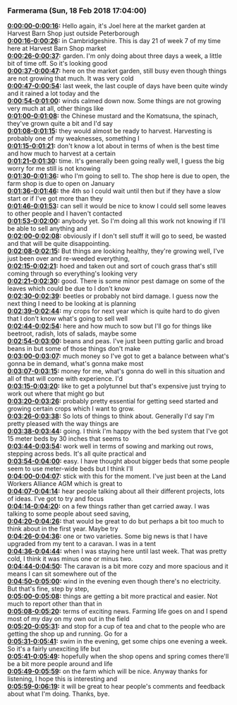 ### Farmerama  (Sun, 18 Feb 2018 17:04:00)
**[0:00:00-0:00:16](https://soundcloud.com/farmerama-radio/shorts-harvest-barn-market-garden-update#t=0:00:00):**  Hello again, it's Joel here at the market garden at Harvest Barn Shop just outside Peterborough  
**[0:00:16-0:00:26](https://soundcloud.com/farmerama-radio/shorts-harvest-barn-market-garden-update#t=0:00:16):**  in Cambridgeshire. This is day 21 of week 7 of my time here at Harvest Barn Shop market  
**[0:00:26-0:00:37](https://soundcloud.com/farmerama-radio/shorts-harvest-barn-market-garden-update#t=0:00:26):**  garden. I'm only doing about three days a week, a little bit of time off. So it's looking good  
**[0:00:37-0:00:47](https://soundcloud.com/farmerama-radio/shorts-harvest-barn-market-garden-update#t=0:00:37):**  here on the market garden, still busy even though things are not growing that much. It was very cold  
**[0:00:47-0:00:54](https://soundcloud.com/farmerama-radio/shorts-harvest-barn-market-garden-update#t=0:00:47):**  last week, the last couple of days have been quite windy and it rained a lot today and the  
**[0:00:54-0:01:00](https://soundcloud.com/farmerama-radio/shorts-harvest-barn-market-garden-update#t=0:00:54):**  winds calmed down now. Some things are not growing very much at all, other things like  
**[0:01:00-0:01:08](https://soundcloud.com/farmerama-radio/shorts-harvest-barn-market-garden-update#t=0:01:00):**  the Chinese mustard and the Komatsuna, the spinach, they've grown quite a bit and I'd say  
**[0:01:08-0:01:15](https://soundcloud.com/farmerama-radio/shorts-harvest-barn-market-garden-update#t=0:01:08):**  they would almost be ready to harvest. Harvesting is probably one of my weaknesses, something I  
**[0:01:15-0:01:21](https://soundcloud.com/farmerama-radio/shorts-harvest-barn-market-garden-update#t=0:01:15):**  don't know a lot about in terms of when is the best time and how much to harvest at a certain  
**[0:01:21-0:01:30](https://soundcloud.com/farmerama-radio/shorts-harvest-barn-market-garden-update#t=0:01:21):**  time. It's generally been going really well, I guess the big worry for me still is not knowing  
**[0:01:30-0:01:36](https://soundcloud.com/farmerama-radio/shorts-harvest-barn-market-garden-update#t=0:01:30):**  who I'm going to sell to. The shop here is due to open, the farm shop is due to open on January  
**[0:01:36-0:01:46](https://soundcloud.com/farmerama-radio/shorts-harvest-barn-market-garden-update#t=0:01:36):**  the 4th so I could wait until then but if they have a slow start or if I've got more than they  
**[0:01:46-0:01:53](https://soundcloud.com/farmerama-radio/shorts-harvest-barn-market-garden-update#t=0:01:46):**  can sell it would be nice to know I could sell some leaves to other people and I haven't contacted  
**[0:01:53-0:02:00](https://soundcloud.com/farmerama-radio/shorts-harvest-barn-market-garden-update#t=0:01:53):**  anybody yet. So I'm doing all this work not knowing if I'll be able to sell anything and  
**[0:02:00-0:02:08](https://soundcloud.com/farmerama-radio/shorts-harvest-barn-market-garden-update#t=0:02:00):**  obviously if I don't sell stuff it will go to seed, be wasted and that will be quite disappointing.  
**[0:02:08-0:02:15](https://soundcloud.com/farmerama-radio/shorts-harvest-barn-market-garden-update#t=0:02:08):**  But things are looking healthy, they're growing well, I've just been over and re-weeded everything,  
**[0:02:15-0:02:21](https://soundcloud.com/farmerama-radio/shorts-harvest-barn-market-garden-update#t=0:02:15):**  hoed and taken out and sort of couch grass that's still coming through so everything's looking very  
**[0:02:21-0:02:30](https://soundcloud.com/farmerama-radio/shorts-harvest-barn-market-garden-update#t=0:02:21):**  good. There is some minor pest damage on some of the leaves which could be due to I don't know  
**[0:02:30-0:02:39](https://soundcloud.com/farmerama-radio/shorts-harvest-barn-market-garden-update#t=0:02:30):**  beetles or probably not bird damage. I guess now the next thing I need to be looking at is planning  
**[0:02:39-0:02:44](https://soundcloud.com/farmerama-radio/shorts-harvest-barn-market-garden-update#t=0:02:39):**  my crops for next year which is quite hard to do given that I don't know what's going to sell well  
**[0:02:44-0:02:54](https://soundcloud.com/farmerama-radio/shorts-harvest-barn-market-garden-update#t=0:02:44):**  here and how much to sow but I'll go for things like beetroot, radish, lots of salads, maybe some  
**[0:02:54-0:03:00](https://soundcloud.com/farmerama-radio/shorts-harvest-barn-market-garden-update#t=0:02:54):**  beans and peas. I've just been putting garlic and broad beans in but some of those things don't make  
**[0:03:00-0:03:07](https://soundcloud.com/farmerama-radio/shorts-harvest-barn-market-garden-update#t=0:03:00):**  much money so I've got to get a balance between what's gonna be in demand, what's gonna make most  
**[0:03:07-0:03:15](https://soundcloud.com/farmerama-radio/shorts-harvest-barn-market-garden-update#t=0:03:07):**  money for me, what's gonna do well in this situation and all of that will come with experience. I'd  
**[0:03:15-0:03:20](https://soundcloud.com/farmerama-radio/shorts-harvest-barn-market-garden-update#t=0:03:15):**  like to get a polytunnel but that's expensive just trying to work out where that might go but  
**[0:03:20-0:03:26](https://soundcloud.com/farmerama-radio/shorts-harvest-barn-market-garden-update#t=0:03:20):**  probably pretty essential for getting seed started and growing certain crops which I want to grow.  
**[0:03:26-0:03:38](https://soundcloud.com/farmerama-radio/shorts-harvest-barn-market-garden-update#t=0:03:26):**  So lots of things to think about. Generally I'd say I'm pretty pleased with the way things are  
**[0:03:38-0:03:44](https://soundcloud.com/farmerama-radio/shorts-harvest-barn-market-garden-update#t=0:03:38):**  going. I think I'm happy with the bed system that I've got 15 meter beds by 30 inches that seems to  
**[0:03:44-0:03:54](https://soundcloud.com/farmerama-radio/shorts-harvest-barn-market-garden-update#t=0:03:44):**  work well in terms of sowing and marking out rows, stepping across beds. It's all quite practical and  
**[0:03:54-0:04:00](https://soundcloud.com/farmerama-radio/shorts-harvest-barn-market-garden-update#t=0:03:54):**  easy. I have thought about bigger beds that some people seem to use meter-wide beds but I think I'll  
**[0:04:00-0:04:07](https://soundcloud.com/farmerama-radio/shorts-harvest-barn-market-garden-update#t=0:04:00):**  stick with this for the moment. I've just been at the Land Workers Alliance AGM which is great to  
**[0:04:07-0:04:14](https://soundcloud.com/farmerama-radio/shorts-harvest-barn-market-garden-update#t=0:04:07):**  hear people talking about all their different projects, lots of ideas. I've got to try and focus  
**[0:04:14-0:04:20](https://soundcloud.com/farmerama-radio/shorts-harvest-barn-market-garden-update#t=0:04:14):**  on a few things rather than get carried away. I was talking to some people about seed saving,  
**[0:04:20-0:04:26](https://soundcloud.com/farmerama-radio/shorts-harvest-barn-market-garden-update#t=0:04:20):**  that would be great to do but perhaps a bit too much to think about in the first year. Maybe try  
**[0:04:26-0:04:36](https://soundcloud.com/farmerama-radio/shorts-harvest-barn-market-garden-update#t=0:04:26):**  one or two varieties. Some big news is that I have upgraded from my tent to a caravan. I was in a tent  
**[0:04:36-0:04:44](https://soundcloud.com/farmerama-radio/shorts-harvest-barn-market-garden-update#t=0:04:36):**  when I was staying here until last week. That was pretty cold, I think it was minus one or minus two.  
**[0:04:44-0:04:50](https://soundcloud.com/farmerama-radio/shorts-harvest-barn-market-garden-update#t=0:04:44):**  The caravan is a bit more cozy and more spacious and it means I can sit somewhere out of the  
**[0:04:50-0:05:00](https://soundcloud.com/farmerama-radio/shorts-harvest-barn-market-garden-update#t=0:04:50):**  wind in the evening even though there's no electricity. But that's fine, step by step,  
**[0:05:00-0:05:08](https://soundcloud.com/farmerama-radio/shorts-harvest-barn-market-garden-update#t=0:05:00):**  things are getting a bit more practical and easier. Not much to report other than that in  
**[0:05:08-0:05:20](https://soundcloud.com/farmerama-radio/shorts-harvest-barn-market-garden-update#t=0:05:08):**  terms of exciting news. Farming life goes on and I spend most of my day on my own out in the field  
**[0:05:20-0:05:31](https://soundcloud.com/farmerama-radio/shorts-harvest-barn-market-garden-update#t=0:05:20):**  and stop for a cup of tea and chat to the people who are getting the shop up and running. Go for a  
**[0:05:31-0:05:41](https://soundcloud.com/farmerama-radio/shorts-harvest-barn-market-garden-update#t=0:05:31):**  swim in the evening, get some chips one evening a week. So it's a fairly unexciting life but  
**[0:05:41-0:05:49](https://soundcloud.com/farmerama-radio/shorts-harvest-barn-market-garden-update#t=0:05:41):**  hopefully when the shop opens and spring comes there'll be a bit more people around and life  
**[0:05:49-0:05:59](https://soundcloud.com/farmerama-radio/shorts-harvest-barn-market-garden-update#t=0:05:49):**  on the farm which will be nice. Anyway thanks for listening, I hope this is interesting and  
**[0:05:59-0:06:19](https://soundcloud.com/farmerama-radio/shorts-harvest-barn-market-garden-update#t=0:05:59):**  it will be great to hear people's comments and feedback about what I'm doing. Thanks, bye.  